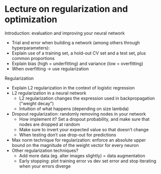# Lecture on regularization and optimization

Introduction: evaluation and improving your neural network
- Trial and error when building a network (among others through hyperparameters):
- Explain use of a training set, a hold-out CV set and a test set, plus common proportions
- Explain bias (high = underfitting) and variance (low = overfitting)
- When overfitting → use regularization

Regularization
- Explain L2 regularization in the context of logistic regression
- L2 regularization in a neural network
    - L2 regularization changes the expression used in backpropagation ("weight decay")
    - Intuition of what happens (depending on size lambda)
- Dropout regularization: randomly removing nodes in your network
    - How implement it? Set a dropout probability, and make sure that nodes are dropped at random
    - Make sure to invert your expected value so that doesn’t change
    - When testing don’t use drop-out for predictions
- Max norm technique for regularization: enforce an absolute upper bound on the magnitude of the weight vector for every neuron
- Other regularization techniques?
    - Add more data (eg. alter images slightly) = data augmentation
    - Early stopping: plot training error vs dev set error and stop iterating when your errors diverge 

